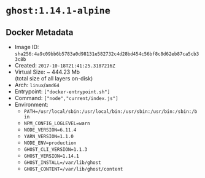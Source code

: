 # `ghost:1.14.1-alpine`

## Docker Metadata

- Image ID: `sha256:4a9c09bb6b5783a0d98131e582732c4d28bd454c56bf8c8d62eb87ca5cb33c8b`
- Created: `2017-10-18T21:41:25.3187216Z`
- Virtual Size: ~ 444.23 Mb  
  (total size of all layers on-disk)
- Arch: `linux`/`amd64`
- Entrypoint: `["docker-entrypoint.sh"]`
- Command: `["node","current/index.js"]`
- Environment:
  - `PATH=/usr/local/sbin:/usr/local/bin:/usr/sbin:/usr/bin:/sbin:/bin`
  - `NPM_CONFIG_LOGLEVEL=warn`
  - `NODE_VERSION=6.11.4`
  - `YARN_VERSION=1.1.0`
  - `NODE_ENV=production`
  - `GHOST_CLI_VERSION=1.1.3`
  - `GHOST_VERSION=1.14.1`
  - `GHOST_INSTALL=/var/lib/ghost`
  - `GHOST_CONTENT=/var/lib/ghost/content`
